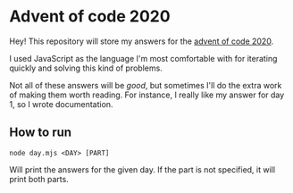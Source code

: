 # Advent of code 2020

Hey! This repository will store my answers for the
[advent of code 2020](https://adventofcode.com/2020).

I used JavaScript as the language I'm most comfortable
with for iterating quickly and solving this kind of problems.

Not all of these answers will be _good_, but sometimes
I'll do the extra work of making them worth reading.
For instance, I really like my answer for day 1, so I wrote documentation.

## How to run

```
node day.mjs <DAY> [PART]
```

Will print the answers for the given day.
If the part is not specified, it will print both parts.
